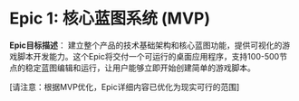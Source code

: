 # Epic 1: 核心蓝图系统 (MVP)

**Epic目标描述**：
建立整个产品的技术基础架构和核心蓝图功能，提供可视化的游戏脚本开发能力。这个Epic将交付一个可运行的桌面应用程序，支持100-500节点的稳定蓝图编辑和运行，让用户能够立即开始创建简单的游戏脚本。

[请注意：根据MVP优化，Epic详细内容已优化为现实可行的范围]
